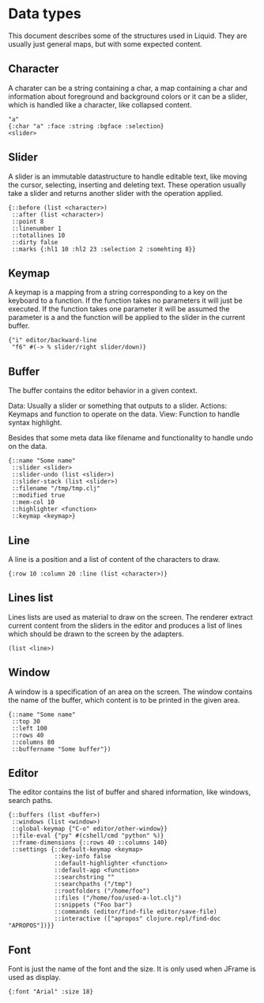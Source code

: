 # Data types
This document describes some of the structures used in Liquid. They are usually just general maps, but with some expected content.

## Character
A charater can be a string containing a char, a map containing a char and information about foreground and background colors or it can be a slider, which is handled like a character, like collapsed content.

    "a"
    {:char "a" :face :string :bgface :selection}
    <slider>

## Slider
A slider is an immutable datastructure to handle editable text, like moving the cursor, selecting, inserting and deleting text.
These operation usually take a slider and returns another slider with the operation applied.

    {::before (list <character>)
     ::after (list <character>)
     ::point 8
     ::linenumber 1
     ::totallines 10
     ::dirty false
     ::marks {:hl1 10 :hl2 23 :selection 2 :somehting 8}}

## Keymap
A keymap is a mapping from a string corresponding to a key on the keyboard to a function.
If the function takes no parameters it will just be executed.
If the function takes one parameter it will be assumed the parameter is a <slider> and the function will be applied to the slider in the current buffer.

    {"i" editor/backward-line
     "f6" #(-> % slider/right slider/down)}

## Buffer
The buffer contains the editor behavior in a given context.

Data: Usually a slider or something that outputs to a slider.
Actions: Keymaps and function to operate on the data.
View: Function to handle syntax highlight.

Besides that some meta data like filename and functionality to handle undo on the data.

    {::name "Some name"
     ::slider <slider>
     ::slider-undo (list <slider>)  
     ::slider-stack (list <slider>)
     ::filename "/tmp/tmp.clj"
     ::modified true
     ::mem-col 10
     ::highlighter <function>
     ::keymap <keymap>}

## Line
A line is a position and a list of content of the characters to draw.

    {:row 10 :column 20 :line (list <character>)}

## Lines list
Lines lists are used as material to draw on the screen. The renderer extract current content from the sliders in the editor and produces a list of lines which should be drawn to the screen by the adapters.

    (list <line>)

## Window
A window is a specification of an area on the screen. The window contains the name of the buffer, which content is to be printed in the given area.

    {::name "Some name"
     ::top 30
     ::left 100
     ::rows 40
     ::columns 80
     ::buffername "Some buffer"})


## Editor
The editor contains the list of buffer and shared information, like windows, search paths.

    {::buffers (list <buffer>)
     ::windows (list <window>)
     ::global-keymap {"C-o" editor/other-window}}
     ::file-eval {"py" #(cshell/cmd "python" %)}
     ::frame-dimensions {::rows 40 ::columns 140}
     ::settings {::default-keymap <keymap>
                 ::key-info false
                 ::default-highlighter <function>
                 ::default-app <function>
                 ::searchstring ""
                 ::searchpaths ("/tmp")
                 ::rootfolders ("/home/foo")
                 ::files ("/home/foo/used-a-lot.clj")
                 ::snippets ("Foo bar")
                 ::commands (editor/find-file editor/save-file)
                 ::interactive (["apropos" clojure.repl/find-doc "APROPOS"])}}


## Font
Font is just the name of the font and the size. It is only used when JFrame is used as display.

    {:font "Arial" :size 18}
